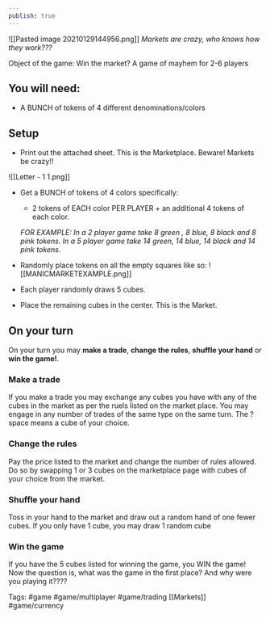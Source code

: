 ```yaml
---
publish: true
---
```

![[Pasted image 20210129144956.png]]
*Markets are crazy, who knows how they work???*

Object of the game: Win the market?
A game of mayhem for 2-6 players
## You will need:
- A BUNCH of tokens of 4 different denominations/colors


## Setup
- Print out the attached sheet. This is the Marketplace. Beware! Markets be crazy!!

![[Letter - 1 1.png]]

- Get a BUNCH of tokens of 4 colors specifically:
	- 2 tokens of EACH color PER PLAYER + an additional 4 tokens of each color.
	
	*FOR EXAMPLE: In a 2 player game take 8 green , 8 blue, 8 black and 8 pink tokens. In a 5 player game take 14 green, 14 blue, 14 black and 14 pink tokens.*
	
- Randomly place tokens on all the empty squares like so:
![[MANICMARKETEXAMPLE.png]]
- Each player randomly draws 5 cubes.
- Place the remaining cubes in the center. This is the Market.

## On your turn
On your turn you may **make a trade**, **change the rules**, **shuffle your hand** or **win the game!**.

### Make a trade
If you make a trade you may exchange any cubes you have with any of the cubes in the market as per the ruels listed on the market place. You may engage in any number of trades of the same type on the same turn. The ? space means a cube of your choice.

### Change the rules
Pay the price listed to the market and change the number of rules allowed. Do so by swapping 1 or 3 cubes on the marketplace page with cubes of your choice from the market.

### Shuffle your hand
Toss in your hand to the market and draw out a random hand of one fewer cubes. If you only have 1 cube, you may draw 1 random cube

### Win the game
If you have the 5 cubes listed for winning the game, you WIN the game! Now the question is, what was the game in the first place? And why were you playing it????

Tags:
#game #game/multiplayer  #game/trading [[Markets]] #game/currency
